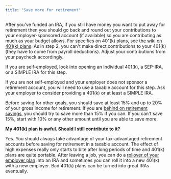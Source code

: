 ```yaml
---
title: "Save more for retirement"
---
```


After you've funded an IRA, if you still have money you want to put away for retirement then you should go back and round out your contributions to your employer-sponsored account (if available) so you are contributing as much as your budget allows.  For specifics on 401(k) plans, see [the wiki on 401(k) plans](http://www.reddit.com/r/personalfinance/wiki/401k).  As in step 2, you can't make direct contributions to your 401(k) (they have to come from payroll deductions).  Adjust your contributions from your paycheck accordingly.

If you are self-employed, look into opening an Individual 401(k), a SEP-IRA, or a SIMPLE IRA for this step.

If you are not self-employed and your employer does not sponsor a retirement account, you will need to use a taxable account for this step.  Ask your employer to consider providing a 401(k) or at least a SIMPLE IRA.

Before saving for other goals, you should save at least 15% and up to 20% of your gross income for retirement.  If you are [behind on retirement savings](https://www.fidelity.com/viewpoints/retirement/how-much-money-do-i-need-to-retire), you should try to save more than 15% if you can.  If you can't save 15%, start with 10% or any other amount until you are able to save more.

**My 401(k) plan is awful.  Should I still contribute to it?**

Yes.  You should always take advantage of your tax-advantaged retirement accounts before saving for retirement in a taxable account.  The effect of high expenses really only starts to bite after long periods of time and 401(k) plans are quite portable.  After leaving a job, you can do a [rollover of your employer plan](https://www.irs.gov/pub/irs-tege/rollover_chart.pdf) into an IRA and sometimes you can roll it into a new 401(k) with a new employer. Bad 401(k) plans can be turned into great IRAs eventually.
